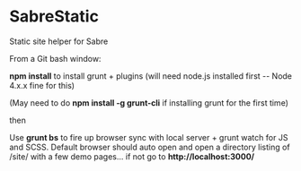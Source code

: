 # SabreStatic

Static site helper for Sabre

From a Git bash window:

**npm install** to install grunt + plugins (will need node.js installed first -- Node 4.x.x fine for this)

(May need to do **npm install -g grunt-cli** if installing grunt for the first time)

then

Use **grunt bs** to fire up browser sync with local server + grunt watch for JS and SCSS. Default browser should auto open and open a directory listing of /site/ with a few demo pages... if not go to **http://localhost:3000/**
